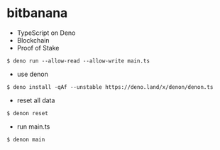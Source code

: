 # bitbanana

- TypeScript on Deno
- Blockchain
- Proof of Stake

```
$ deno run --allow-read --allow-write main.ts
```

- use denon

```
$ deno install -qAf --unstable https://deno.land/x/denon/denon.ts
```

- reset all data

```
$ denon reset
```

- run main.ts

```
$ denon main
```
